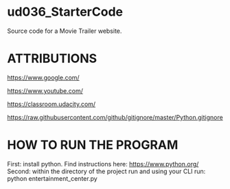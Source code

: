 # ud036_StarterCode
Source code for a Movie Trailer website.

ATTRIBUTIONS
============

https://www.google.com/

https://www.youtube.com/

https://classroom.udacity.com/

https://raw.githubusercontent.com/github/gitignore/master/Python.gitignore

HOW TO RUN THE PROGRAM
======================

First: install python. Find instructions here: https://www.python.org/
Second: within the directory of the project run and using your CLI run: python entertainment_center.py
